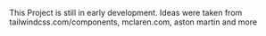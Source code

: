 This Project is still in early development.
Ideas were taken from tailwindcss.com/components, mclaren.com, aston martin and more

